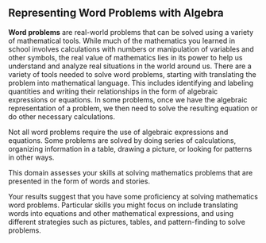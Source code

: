 ## Representing Word Problems with Algebra

**Word problems** are real-world problems that can be solved using a variety of mathematical tools. While much of the mathematics you learned in school involves calculations with numbers or manipulation of variables and other symbols, the real value of mathematics lies in its power to help us understand and analyze real situations in the world around us. There are a variety of tools needed to solve word problems, starting with translating the problem into mathematical language. This includes identifying and labeling quantities and writing their relationships in the form of algebraic expressions or equations. In some problems, once we have the algebraic representation of a problem, we then need to solve the resulting equation or do other necessary calculations. 

Not all word problems require the use of algebraic expressions and equations. Some problems are solved by doing series of calculations, organizing information in a table, drawing a picture, or looking for patterns in other ways. 

This domain assesses your skills at solving mathematics problems that are presented in the form of words and stories. 

Your results suggest that you have some proficiency at solving mathematics word problems. Particular skills you might focus on include translating words into equations and other mathematical expressions, and using different strategies such as pictures, tables, and pattern-finding to solve problems. 

